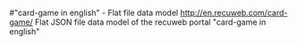 #"card-game in english" - Flat file data model
http://en.recuweb.com/card-game/
Flat JSON file data model of the recuweb portal "card-game in english"
